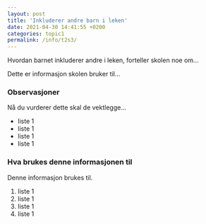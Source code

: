 ```yaml
---
layout: post
title: 'Inkluderer andre barn i leken'
date: 2021-04-30 14:41:55 +0200
categories: topic1
permalink: /info/t2s3/
---
```


Hvordan barnet inkluderer andre i leken, forteller skolen noe om...

Dette er informasjon skolen bruker til...

### Observasjoner

Nå du vurderer dette skal de vektlegge...

- liste 1
- liste 1
- liste 1
- liste 1

### Hva brukes denne informasjonen til

Denne informasjon brukes til.

1. liste 1
2. liste 1
3. liste 1
4. liste 1
